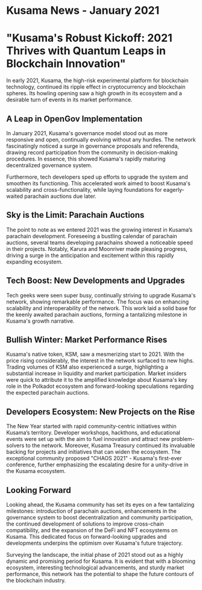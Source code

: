 # Kusama News - January 2021

# "Kusama's Robust Kickoff: 2021 Thrives with Quantum Leaps in Blockchain Innovation"

In early 2021, Kusama, the high-risk experimental platform for blockchain
technology, continued its ripple effect in cryptocurrency and blockchain
spheres. Its howling opening saw a high growth in its ecosystem and a desirable
turn of events in its market performance.

## A Leap in OpenGov Implementation

In January 2021, Kusama's governance model stood out as more responsive and
open, continually evolving without any hurdles. The network fascinatingly
noticed a surge in governance proposals and referenda, drawing record
participation from the community in decision-making procedures. In essence, this
showed Kusama's rapidly maturing decentralized governance system.

Furthermore, tech developers sped up efforts to upgrade the system and smoothen
its functioning. This accelerated work aimed to boost Kusama's scalability and
cross-functionality, while laying foundations for eagerly-waited parachain
auctions due later.

## Sky is the Limit: Parachain Auctions

The point to note as we entered 2021 was the growing interest in Kusama’s
parachain development. Foreseeing a bustling calendar of parachain auctions,
several teams developing parachains showed a noticeable speed in their projects.
Notably, Karura and Moonriver made pleasing progress, driving a surge in the
anticipation and excitement within this rapidly expanding ecosystem.

## Tech Boost: New Developments and Upgrades

Tech geeks were seen super busy, continually striving to upgrade Kusama's
network, showing remarkable performance. The focus was on enhancing scalability
and interoperability of the network. This work laid a solid base for the keenly
awaited parachain auctions, forming a tantalizing milestone in Kusama's growth
narrative.

## Bullish Winter: Market Performance Rises

Kusama's native token, KSM, saw a mesmerizing start to 2021. With the price
rising considerably, the interest in the network surfaced to new highs. Trading
volumes of KSM also experienced a surge, highlighting a substantial increase in
liquidity and market participation. Market insiders were quick to attribute it
to the amplified knowledge about Kusama's key role in the Polkadot ecosystem and
forward-looking speculations regarding the expected parachain auctions.

## Developers Ecosystem: New Projects on the Rise

The New Year started with rapid community-centric initiatives within Kusama’s
territory. Developer workshops, hackthons, and educational events were set up
with the aim to fuel innovation and attract new problem-solvers to the network.
Moreover, Kusama Treasury continued its invaluable backing for projects and
initiatives that can widen the ecosystem. The exceptional community proposed
"CHAOS 2021" - Kusama's first-ever conference, further emphasizing the
escalating desire for a unity-drive in the Kusama ecosystem.

## Looking Forward

Looking ahead, the Kusama community has set its eyes on a few tantalizing
milestones: introduction of parachain auctions, enhancements in the governance
system to boost decentralization and community participation, the continued
development of solutions to improve cross-chain compatibility, and the expansion
of the DeFi and NFT ecosystems on Kusama. This dedicated focus on
forward-looking upgrades and developments underpins the optimism over Kusama's
future trajectory.

Surveying the landscape, the initial phase of 2021 stood out as a highly dynamic
and promising period for Kusama. It is evident that with a blooming ecosystem,
interesting technological advancements, and sturdy market performance, this
network has the potential to shape the future contours of the blockchain
industry.
